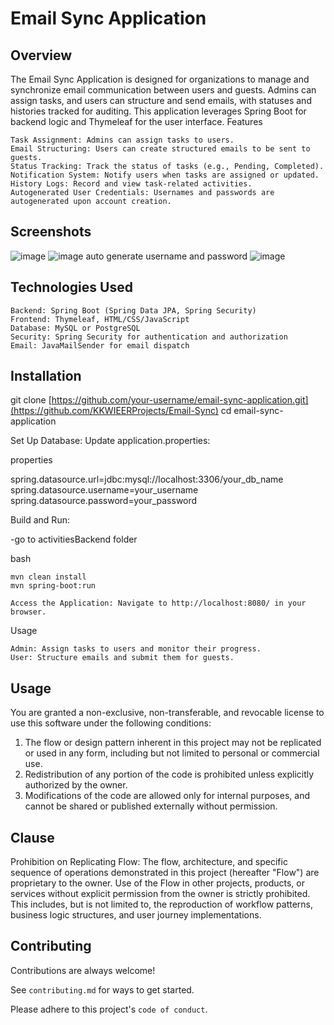 # Email Sync Application
## Overview

The Email Sync Application is designed for organizations to manage and synchronize email communication between users and guests. Admins can assign tasks, and users can structure and send emails, with statuses and histories tracked for auditing. This application leverages Spring Boot for backend logic and Thymeleaf for the user interface.
Features

    Task Assignment: Admins can assign tasks to users.
    Email Structuring: Users can create structured emails to be sent to guests.
    Status Tracking: Track the status of tasks (e.g., Pending, Completed).
    Notification System: Notify users when tasks are assigned or updated.
    History Logs: Record and view task-related activities.
    Autogenerated User Credentials: Usernames and passwords are autogenerated upon account creation.

## Screenshots

![image](https://github.com/user-attachments/assets/7b8cf3d4-64f3-40b7-bea5-272ec739dfbc)
![image](https://github.com/user-attachments/assets/55aff060-d830-474b-b8c1-810ed4c6bca5)
auto generate username and password
![image](https://github.com/user-attachments/assets/2dfc88d7-dba2-413f-b15d-c2cd5f93c244)


## Technologies Used

    Backend: Spring Boot (Spring Data JPA, Spring Security)
    Frontend: Thymeleaf, HTML/CSS/JavaScript
    Database: MySQL or PostgreSQL
    Security: Spring Security for authentication and authorization
    Email: JavaMailSender for email dispatch

## Installation

    
git clone [https://github.com/your-username/email-sync-application.git](https://github.com/KKWIEERProjects/Email-Sync)
cd email-sync-application

Set Up Database: Update application.properties:

properties

spring.datasource.url=jdbc:mysql://localhost:3306/your_db_name
spring.datasource.username=your_username
spring.datasource.password=your_password

Build and Run:

-go to activitiesBackend folder

bash

    mvn clean install
    mvn spring-boot:run

    Access the Application: Navigate to http://localhost:8080/ in your browser.



Usage

    Admin: Assign tasks to users and monitor their progress.
    User: Structure emails and submit them for guests.




## Usage 

You are granted a non-exclusive, non-transferable, and revocable license to use this software under the following conditions:
1. The flow or design pattern inherent in this project may not be replicated or used in any form, including but not limited to personal or commercial use.
2. Redistribution of any portion of the code is prohibited unless explicitly authorized by the owner.
3. Modifications of the code are allowed only for internal purposes, and cannot be shared or published externally without permission.

## Clause

Prohibition on Replicating Flow: The flow, architecture, and specific sequence of operations demonstrated in this project (hereafter "Flow") are proprietary to the owner. Use of the Flow in other projects, products, or services without explicit permission from the owner is strictly prohibited. This includes, but is not limited to, the reproduction of workflow patterns, business logic structures, and user journey implementations.

## Contributing

Contributions are always welcome!

See `contributing.md` for ways to get started.

Please adhere to this project's `code of conduct`.

